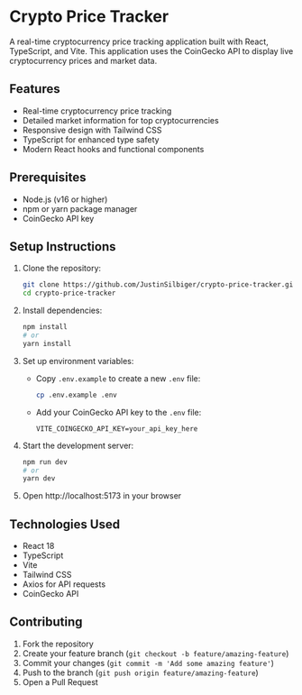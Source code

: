 # Crypto Price Tracker

A real-time cryptocurrency price tracking application built with React, TypeScript, and Vite. This application uses the CoinGecko API to display live cryptocurrency prices and market data.

## Features

- Real-time cryptocurrency price tracking
- Detailed market information for top cryptocurrencies
- Responsive design with Tailwind CSS
- TypeScript for enhanced type safety
- Modern React hooks and functional components

## Prerequisites

- Node.js (v16 or higher)
- npm or yarn package manager
- CoinGecko API key

## Setup Instructions

1. Clone the repository:

   ```bash
   git clone https://github.com/JustinSilbiger/crypto-price-tracker.git
   cd crypto-price-tracker
   ```

2. Install dependencies:

   ```bash
   npm install
   # or
   yarn install
   ```

3. Set up environment variables:

   - Copy `.env.example` to create a new `.env` file:
     ```bash
     cp .env.example .env
     ```
   - Add your CoinGecko API key to the `.env` file:
     ```
     VITE_COINGECKO_API_KEY=your_api_key_here
     ```

4. Start the development server:

   ```bash
   npm run dev
   # or
   yarn dev
   ```

5. Open http://localhost:5173 in your browser

## Technologies Used

- React 18
- TypeScript
- Vite
- Tailwind CSS
- Axios for API requests
- CoinGecko API

## Contributing

1. Fork the repository
2. Create your feature branch (`git checkout -b feature/amazing-feature`)
3. Commit your changes (`git commit -m 'Add some amazing feature'`)
4. Push to the branch (`git push origin feature/amazing-feature`)
5. Open a Pull Request


